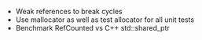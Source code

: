* Weak references to break cycles
* Use mallocator as well as test allocator for all unit tests
* Benchmark RefCounted vs C++ std::shared_ptr
